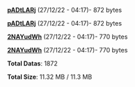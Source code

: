 [**pADtLARj**](/data/pADtLARj.txt) (27/12/22 - 04:17)- 872 bytes

[**pADtLARj**](/data/pADtLARj.txt) (27/12/22 - 04:17)- 872 bytes

[**2NAYudWh**](/data/2NAYudWh.txt) (27/12/22 - 04:17)- 770 bytes

[**2NAYudWh**](/data/2NAYudWh.txt) (27/12/22 - 04:17)- 770 bytes

**Total Datas**: 1872

**Total Size**: 11.32 MB / 11.3 MB